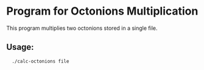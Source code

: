 # Program for Octonions Multiplication

This program multiplies two octonions stored in a single file.

## Usage:
  ```bash
    ./calc-octonions file
  ```
